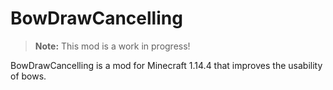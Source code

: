 # BowDrawCancelling

> **Note:** This mod is a work in progress!

BowDrawCancelling is a mod for Minecraft 1.14.4 that improves the usability of bows.
